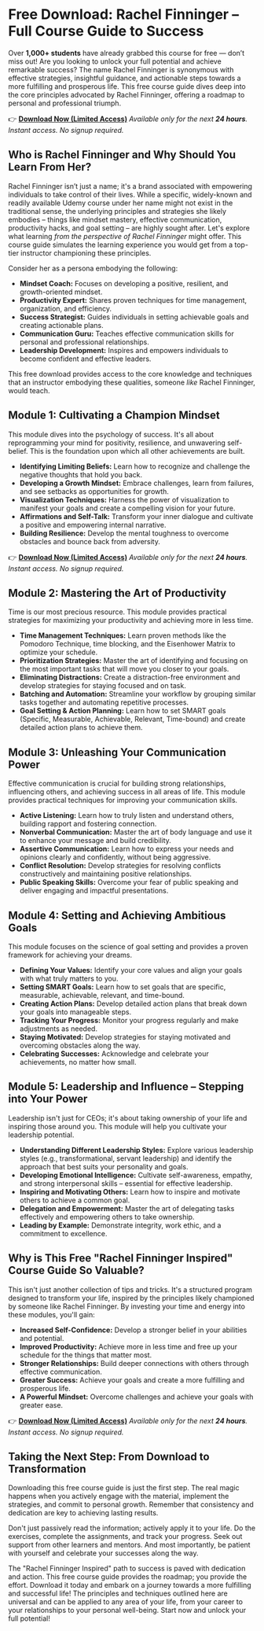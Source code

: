 # Free Download: Rachel Finninger – Full Course Guide to Success

Over **1,000+ students** have already grabbed this course for free — don’t miss out! Are you looking to unlock your full potential and achieve remarkable success? The name Rachel Finninger is synonymous with effective strategies, insightful guidance, and actionable steps towards a more fulfilling and prosperous life. This free course guide dives deep into the core principles advocated by Rachel Finninger, offering a roadmap to personal and professional triumph.

👉 **[Download Now (Limited Access)](https://udemywork.com/rachel-finninger)**
_Available only for the next **24 hours**. Instant access. No signup required._

## Who is Rachel Finninger and Why Should You Learn From Her?

Rachel Finninger isn’t just a name; it's a brand associated with empowering individuals to take control of their lives. While a specific, widely-known and readily available Udemy course under her name might not exist in the traditional sense, the underlying principles and strategies she likely embodies – things like mindset mastery, effective communication, productivity hacks, and goal setting – are highly sought after. Let's explore what learning *from the perspective of Rachel Finninger* might offer. This course guide simulates the learning experience you would get from a top-tier instructor championing these principles.

Consider her as a persona embodying the following:

*   **Mindset Coach:** Focuses on developing a positive, resilient, and growth-oriented mindset.
*   **Productivity Expert:** Shares proven techniques for time management, organization, and efficiency.
*   **Success Strategist:** Guides individuals in setting achievable goals and creating actionable plans.
*   **Communication Guru:** Teaches effective communication skills for personal and professional relationships.
*   **Leadership Development:** Inspires and empowers individuals to become confident and effective leaders.

This free download provides access to the core knowledge and techniques that an instructor embodying these qualities, someone *like* Rachel Finninger, would teach.

## Module 1: Cultivating a Champion Mindset

This module dives into the psychology of success. It's all about reprogramming your mind for positivity, resilience, and unwavering self-belief. This is the foundation upon which all other achievements are built.

*   **Identifying Limiting Beliefs:** Learn how to recognize and challenge the negative thoughts that hold you back.
*   **Developing a Growth Mindset:** Embrace challenges, learn from failures, and see setbacks as opportunities for growth.
*   **Visualization Techniques:** Harness the power of visualization to manifest your goals and create a compelling vision for your future.
*   **Affirmations and Self-Talk:** Transform your inner dialogue and cultivate a positive and empowering internal narrative.
*   **Building Resilience:** Develop the mental toughness to overcome obstacles and bounce back from adversity.

👉 **[Download Now (Limited Access)](https://udemywork.com/rachel-finninger)**
_Available only for the next **24 hours**. Instant access. No signup required._

## Module 2: Mastering the Art of Productivity

Time is our most precious resource. This module provides practical strategies for maximizing your productivity and achieving more in less time.

*   **Time Management Techniques:** Learn proven methods like the Pomodoro Technique, time blocking, and the Eisenhower Matrix to optimize your schedule.
*   **Prioritization Strategies:** Master the art of identifying and focusing on the most important tasks that will move you closer to your goals.
*   **Eliminating Distractions:** Create a distraction-free environment and develop strategies for staying focused and on task.
*   **Batching and Automation:** Streamline your workflow by grouping similar tasks together and automating repetitive processes.
*   **Goal Setting & Action Planning:** Learn how to set SMART goals (Specific, Measurable, Achievable, Relevant, Time-bound) and create detailed action plans to achieve them.

## Module 3: Unleashing Your Communication Power

Effective communication is crucial for building strong relationships, influencing others, and achieving success in all areas of life. This module provides practical techniques for improving your communication skills.

*   **Active Listening:** Learn how to truly listen and understand others, building rapport and fostering connection.
*   **Nonverbal Communication:** Master the art of body language and use it to enhance your message and build credibility.
*   **Assertive Communication:** Learn how to express your needs and opinions clearly and confidently, without being aggressive.
*   **Conflict Resolution:** Develop strategies for resolving conflicts constructively and maintaining positive relationships.
*   **Public Speaking Skills:** Overcome your fear of public speaking and deliver engaging and impactful presentations.

## Module 4: Setting and Achieving Ambitious Goals

This module focuses on the science of goal setting and provides a proven framework for achieving your dreams.

*   **Defining Your Values:** Identify your core values and align your goals with what truly matters to you.
*   **Setting SMART Goals:** Learn how to set goals that are specific, measurable, achievable, relevant, and time-bound.
*   **Creating Action Plans:** Develop detailed action plans that break down your goals into manageable steps.
*   **Tracking Your Progress:** Monitor your progress regularly and make adjustments as needed.
*   **Staying Motivated:** Develop strategies for staying motivated and overcoming obstacles along the way.
*   **Celebrating Successes:** Acknowledge and celebrate your achievements, no matter how small.

## Module 5: Leadership and Influence – Stepping into Your Power

Leadership isn't just for CEOs; it's about taking ownership of your life and inspiring those around you. This module will help you cultivate your leadership potential.

*   **Understanding Different Leadership Styles:** Explore various leadership styles (e.g., transformational, servant leadership) and identify the approach that best suits your personality and goals.
*   **Developing Emotional Intelligence:** Cultivate self-awareness, empathy, and strong interpersonal skills – essential for effective leadership.
*   **Inspiring and Motivating Others:** Learn how to inspire and motivate others to achieve a common goal.
*   **Delegation and Empowerment:** Master the art of delegating tasks effectively and empowering others to take ownership.
*   **Leading by Example:** Demonstrate integrity, work ethic, and a commitment to excellence.

## Why is This Free "Rachel Finninger Inspired" Course Guide So Valuable?

This isn't just another collection of tips and tricks. It's a structured program designed to transform your life, inspired by the principles likely championed by someone like Rachel Finninger. By investing your time and energy into these modules, you'll gain:

*   **Increased Self-Confidence:** Develop a stronger belief in your abilities and potential.
*   **Improved Productivity:** Achieve more in less time and free up your schedule for the things that matter most.
*   **Stronger Relationships:** Build deeper connections with others through effective communication.
*   **Greater Success:** Achieve your goals and create a more fulfilling and prosperous life.
*   **A Powerful Mindset:** Overcome challenges and achieve your goals with greater ease.

👉 **[Download Now (Limited Access)](https://udemywork.com/rachel-finninger)**
_Available only for the next **24 hours**. Instant access. No signup required._

## Taking the Next Step: From Download to Transformation

Downloading this free course guide is just the first step. The real magic happens when you actively engage with the material, implement the strategies, and commit to personal growth. Remember that consistency and dedication are key to achieving lasting results.

Don't just passively read the information; actively apply it to your life. Do the exercises, complete the assignments, and track your progress. Seek out support from other learners and mentors. And most importantly, be patient with yourself and celebrate your successes along the way.

The "Rachel Finninger Inspired" path to success is paved with dedication and action. This free course guide provides the roadmap; you provide the effort. Download it today and embark on a journey towards a more fulfilling and successful life! The principles and techniques outlined here are universal and can be applied to any area of your life, from your career to your relationships to your personal well-being. Start now and unlock your full potential!
